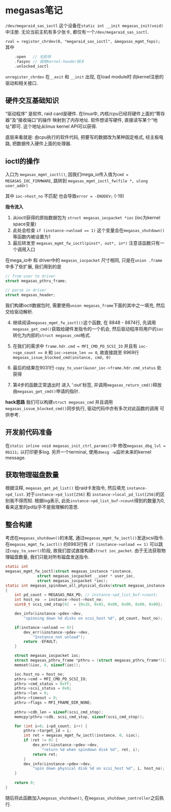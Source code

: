 # megasas笔记

`/dev/megaraid_sas_ioctl` 这个设备在`static int __init megasas_init(void)` 中注册. 无论当前主机有多少张卡, 都仅有一个`/dev/megaraid_sas_ioctl`.

`rval = register_chrdev(0, "megaraid_sas_ioctl", &megasas_mgmt_fops);` 其中
```c
    .open   // 无影响
    .fasync // 调用kernel-header相关
    .unlocked_ioctl 
```

`unregister_chrdev` 在`__exit` 和 `__init` 出现, 在load module时 向kernel注册的驱动和相关接口.

## 硬件交互基础知识
“驱动程序” 是软件, raid card是硬件. 在linux中, 内核/cpu已经将硬件上面的“寄存器”及“接收端口”的操作 映射到了内存地址. 软件想读写硬件, 直接读写某个“地址”即可. 这个地址从linux kernel API可以获得.

底层来看就是: 由cpu执行的软件代码, 把要写的数据改为某种固定格式, 经主板电路, 把数据传入硬件上面的处理器.

## ioctl的操作
入口为 `megasas_mgmt_ioctl()`, 因我们mega_io传入值为`cmd = MEGASAS_IOC_FIRMWARE`, 跳转到 `megasas_mgmt_ioctl_fw(file *, ulong user_addr)`

其中 `ioc->host_no` 不匹配 也会导致`error = -ENODEV;` (-19)

**指令流入**
1. 从ioctl获得的原始数据包为 `struct megasas_iocpacket *ioc` (ioc为kernel space变量)
2. 此处会检查 `if (instance->unload == 1)` 这个变量会在`megasas_shutdown()`等函数内被设置为1
3. 最后转发至 `megasas_mgmt_fw_ioctl(pinst*, out*, in*)` 注意该函数只有一个调用入口

在mega_io中 和 driver中的 `megasas_iocpacket` 尺寸相同, 只是在`union .frame` 中多了些扩展, 我们用到的是
```c
// from user to driver
struct megasas_pthru_frame;

// parse in driver
struct megasas_header;
```
我们构建ioctl数据包时, 需要使用`union megasas_frame`下面的其中之一填充, 然后交给驱动解析.

4. 继续阅读`megasas_mgmt_fw_ioctl()`这个函数, 在 8848 - 8874行, 先调用`megasas_get_cmd()`获取给硬件发指令的一个机会, 然后驱动程序将用户的`ioc`转化为内部的`struct megasas_cmd`格式. 

5. 在我们的需求中 `frame.hdr.cmd = MFI_CMD_PD_SCSI_IO` 并且有 `ioc->sge_count == 0` 和 `ioc->sense_len == 0`, 故直接跳至 8969行 `megasas_issue_blocked_cmd(instance, cmd, 0)`

6. 最后的结果在9031行 `copy_to_user(&user_ioc->frame.hdr.cmd_status` 处获得

7. 第4步的函数正常退出时 进入 ':out'标签, 并调用`megasas_return_cmd()`释放由`megasas_get_cmd()`申请的指针.

**hack思路**
我们可以构建`struct megasas_cmd` 并且调用`megasas_issue_blocked_cmd()`同步执行, 驱动代码中亦有多次对此函数的调用 可供参考.

## 开发前代码准备
在`static inline void megasas_init_ctrl_params()`中 修改`megasas_dbg_lvl = 0b111;` 以打印更多log.
另开一个terminal, 使用`dmesg -w`监听未来的kernel message.


## 获取物理磁盘数量
根据注释, `megasas_get_pd_list()` 给raid卡发指令, 然后填充 `instance->pd_list`.
对于`instance->pd_list[256]` 和 `instance->local_pd_list[256]`的区别我不得而知.
根据log表示, 此处`instance->pd_list_buf->count`得到的数量为0, 看来这里的pd似乎不是我理解的意思.

## 整合构建
考虑在`megasas_shutdown()`的末尾, 通过`megasas_mgmt_fw_ioctl()`发送scsi指令.
在`megasas_mgmt_fw_ioctl()` 的8983行有 `if (instance->unload == 1)` 可以跳过`copy_to_user()`阶段,
故我们尝试直接构建`struct ioc_packet`.
由于无法获取物理磁盘数量, 我们只能对所有磁盘发送指令.
```c
static int
megasas_mgmt_fw_ioctl(struct megasas_instance *instance,
		      struct megasas_iocpacket __user * user_ioc,
		      struct megasas_iocpacket *ioc);
static int megasas_spindown_all_physical_disks(struct megasas_instance *instance)
{
    int pd_count = MEGASAS_MAX_PD; // instance->pd_list_buf->count;
    int host_no  = instance->host->host_no;
    uint8_t scsi_cmd_stop[6]  = {0x1b, 0x01, 0x00, 0x00, 0x00, 0x00};

	dev_info(&instance->pdev->dev, 
		"spinning down %d disks on scsi_host %d", pd_count, host_no);

    if(instance->unload == 0){
		dev_err(&instance->pdev->dev, 
			"Instance not unload");
		return -EFAULT;
	}

    struct megasas_iocpacket ioc;
	struct megasas_pthru_frame *pthru = (struct megasas_pthru_frame*)(ioc.frame.raw);
    memset(&ioc, 0, sizeof(ioc));

    ioc.host_no = host_no;
    pthru->cmd = MFI_CMD_PD_SCSI_IO;
    pthru->cmd_status = 0xFF;
    pthru->scsi_status = 0x0;
    pthru->lun = 0;
    pthru->timeout = 0;
    pthru->flags = MFI_FRAME_DIR_NONE;
    
    pthru->cdb_len = sizeof(scsi_cmd_stop);
    memcpy(pthru->cdb, scsi_cmd_stop, sizeof(scsi_cmd_stop));

    for (int i=0; i<pd_count; i++) {
        pthru->target_id = i;
        int ret = megasas_mgmt_fw_ioctl(instance, 0, &ioc);
        if (ret != 0) {
            dev_err(&instance->pdev->dev, 
				"return %d when spindown disk %d", ret, i);
            return ret;
        }
        dev_info(&instance->pdev->dev, 
			"spin down physical disk %d on scsi_host %d", i, host_no);
    }
    
    return 0;
}
```

随后将此函数加入`megasas_shutdown()`, 在`megasas_shutdown_controller`之后执行.
